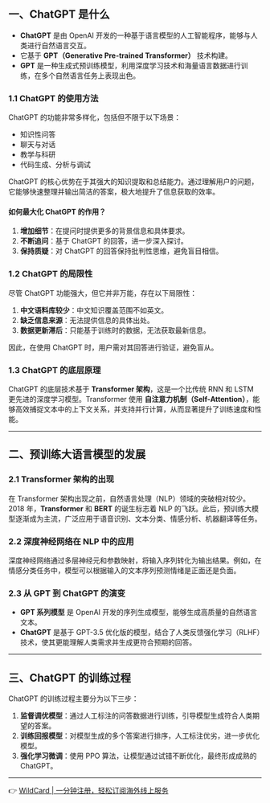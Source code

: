 ## 一、ChatGPT 是什么

- **ChatGPT** 是由 OpenAI 开发的一种基于语言模型的人工智能程序，能够与人类进行自然语言交互。
- 它基于 **GPT（Generative Pre-trained Transformer）** 技术构建。
- **GPT** 是一种生成式预训练模型，利用深度学习技术和海量语言数据进行训练，在多个自然语言任务上表现出色。

### 1.1 ChatGPT 的使用方法

ChatGPT 的功能非常多样化，包括但不限于以下场景：

- 知识性问答
- 聊天与对话
- 教学与科研
- 代码生成、分析与调试

ChatGPT 的核心优势在于其强大的知识提取和总结能力。通过理解用户的问题，它能够快速整理并输出简洁的答案，极大地提升了信息获取的效率。

#### 如何最大化 ChatGPT 的作用？

1. **增加细节**：在提问时提供更多的背景信息和具体要求。
2. **不断追问**：基于 ChatGPT 的回答，进一步深入探讨。
3. **保持质疑**：对 ChatGPT 的回答保持批判性思维，避免盲目相信。

### 1.2 ChatGPT 的局限性

尽管 ChatGPT 功能强大，但它并非万能，存在以下局限性：

1. **中文语料库较少**：中文知识覆盖范围不如英文。
2. **缺乏信息来源**：无法提供信息的具体出处。
3. **数据更新滞后**：只能基于训练时的数据，无法获取最新信息。

因此，在使用 ChatGPT 时，用户需对其回答进行验证，避免盲从。

### 1.3 ChatGPT 的底层原理

ChatGPT 的底层技术基于 **Transformer 架构**，这是一个比传统 RNN 和 LSTM 更先进的深度学习模型。Transformer 使用 **自注意力机制（Self-Attention）**，能够高效捕捉文本中的上下文关系，并支持并行计算，从而显著提升了训练速度和性能。

---

## 二、预训练大语言模型的发展

### 2.1 Transformer 架构的出现

在 Transformer 架构出现之前，自然语言处理（NLP）领域的突破相对较少。2018 年，**Transformer** 和 **BERT** 的诞生标志着 NLP 的飞跃。此后，预训练大模型逐渐成为主流，广泛应用于语音识别、文本分类、情感分析、机器翻译等任务。

### 2.2 深度神经网络在 NLP 中的应用

深度神经网络通过多层神经元和参数映射，将输入序列转化为输出结果。例如，在情感分类任务中，模型可以根据输入的文本序列预测情绪是正面还是负面。

### 2.3 从 GPT 到 ChatGPT 的演变

- **GPT 系列模型** 是 OpenAI 开发的序列生成模型，能够生成高质量的自然语言文本。
- **ChatGPT** 是基于 GPT-3.5 优化版的模型，结合了人类反馈强化学习（RLHF）技术，使其更能理解人类需求并生成更符合预期的回答。

---

## 三、ChatGPT 的训练过程

ChatGPT 的训练过程主要分为以下三步：

1. **监督调优模型**：通过人工标注的问答数据进行训练，引导模型生成符合人类期望的答案。
2. **训练回报模型**：对模型生成的多个答案进行排序，人工标注优劣，进一步优化模型。
3. **强化学习微调**：使用 PPO 算法，让模型通过试错不断优化，最终形成成熟的 ChatGPT。

---

👉 [WildCard | 一分钟注册，轻松订阅海外线上服务](https://bit.ly/bewildcard)